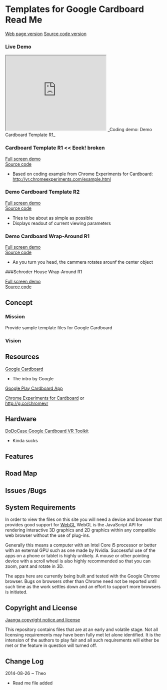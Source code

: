 Templates for Google Cardboard Read Me
===
[Web page version]( http://jaanga.github.io/cookbook/cardboard/ )
[Source code version]( https://github.com/jaanga/cookbook/tree/gh-pages/cardboard/ )


### Live Demo

<iframe src="http://jaanga.github.io/cookbook/cardboard/r1/cardboard-r1.html" width=320px height=240px class='overview' >
There is an `iframe` here. It is not visible when viewed on GitHub. To view, please go to http://jaanga.github.io/cookbook/cardboard.
</iframe>
_Coding demo: Demo Cardboard Template R1_


### Cardboard Template R1 << Eeek! broken

[Full screen demo]( http://jaanga.github.io/cookbook/cardboard/r1/cardboard-r1.html )  
[Source code]( https://github.com/jaanga/cookbook/blob/gh-pages/cardboard/r1/cardboard-r1.html )

* Based on coding example from Chrome Experiments for Cardboard: <http://vr.chromeexperiments.com/example.html>

### Demo Cardboard Template R2

[Full screen demo]( http://jaanga.github.io/cookbook/cardboard/r2/cardboard-r2.html )  
[Source code]( https://github.com/jaanga/cookbook/blob/gh-pages/cardboard/r2/cardboard-r2.html )

* Tries to be about as simple as possible
* Displays readout of current viewing parameters

### Demo Cardboard Wrap-Around R1

[Full screen demo]( http://jaanga.github.io/cookbook/cardboard/wrap-around-r1/wrap-around-r1.html )  
[Source code]( https://github.com/jaanga/cookbook/blob/gh-pages/cardboard/wrap-around-r1/wrap-around-r1.html )

* As you turn you head, the cammera rotates arounf the center object

###Schroder House Wrap-Around R1

[Full screen demo]( http://jaanga.github.io/cookbook/cardboard/schroder-house-wrap-around-r1/r1/schroder-hose-wrap-around-r1.html )  
[Source code]( https://github.com/jaanga/cookbook/blob/gh-pages/cardboard/schroder-house-wrap-around-r1/r1/schroder-house-wrap-around-r1.html )

## Concept

### Mission
Provide sample template files for Google Cardboard

### Vision

## Resources

[Google Cardboard]( https://developers.google.com/cardboard/ )

* The intro by Google

[ Google Play Cardboard App](  https://play.google.com/store/apps/details?id=com.google.samples.apps.cardboarddemo&hl=en )

[Chrome Experiments for Cardboard]( http://vr.chromeexperiments.com/ ) 
or  
<http://g.co/chromevr>

## Hardware

[DoDoCase Google Cardboard VR Toolkit]( http://www.dodocase.com/products/google-cardboard-vr-goggle-toolkit )

* Kinda sucks




## Features

## Road Map

## Issues /Bugs

## System Requirements

In order to view the files on this site you will need a device and browser that provides good support for [WebGL](http://get.webgl.org/)
WebGL is the JavaScript API for rendering interactive 3D graphics and 2D graphics within any compatible web browser without the use of plug-ins. 

Generally this means a computer with an Intel Core i5 processor or better with an external GPU such as one made by Nvidia. 
Successful use of the apps on a phone or tablet is highly unlikely. 
A mouse or other pointing device with a scroll wheel is also highly recommended so that you can zoom, pant and rotate in 3D.
 
The apps here are currently being built and tested with the Google Chrome browser. 
Bugs on browsers other than Chrome need not be reported until such time as the work settles down and an effort to support more browsers is initiated.



## Copyright and License

[Jaanga copyright notice and license]( https://github.com/jaanga/jaanga.github.io/blob/master/jaanga-copyright-and-mit-license.md )

This repository contains files that are  at an early and volatile stage. Not all licensing requirements may have been fully met let alone identified. It is the intension of the authors to play fair and all such requirements will either be met or the feature in question will turned off.

## Change Log

2014-08-26 ~ Theo

* Read me file added






